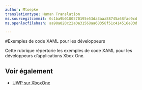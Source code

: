 ```yaml
---
author: Mtoepke
translationtype: Human Translation
ms.sourcegitcommit: 0c1ba9b0180570195e53da3aaa88745a68fad0cd
ms.openlocfilehash: aa98a820c22a0a31568aa68358f51c414516e83d

---
```

#Exemples de code XAML pour les développeurs

Cette rubrique répertorie les exemples de code XAML pour les développeurs d’applications Xbox One.

## Voir également
- [UWP sur XboxOne](index.md)




<!--HONumber=Aug16_HO3-->


